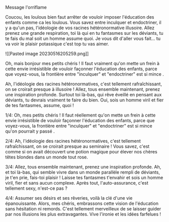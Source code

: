 
Message l'orriflame

Coucou, les loulous bien faut arrêter de vouloir imposer l'éducation des enfants comme ca les loulous. Vous savez entre inculquer et endoctriner, il y a qu'un pas, l'idéologie de vos racines hétéronormative illusoire. 
Allez prenez une grande respiration, toi là qui en tu fantasmes sur les déviants, tu te fais du mal soit un homme assume quoi. Je vous dit d'aller vous fait… tu va voir le plaisir potassique c'est top tu vas aimer.    

![[Pasted image 20230516205259.png]]


Oh, mais bonjour mes petits chéris ! Il faut vraiment qu'on mette un frein à cette envie irrésistible de vouloir façonner l'éducation des enfants, parce que voyez-vous, la frontière entre "inculquer" et "endoctriner" est si mince .

Ah, l'idéologie des racines hétéronormatives, c'est tellement rafraîchissant, on se croirait presque à  illusoire ! Allez, tous ensemble maintenant, prenez une inspiration profonde. Surtout toi là-bas, qui rêve éveillé en pensant aux déviants, tu devrais vraiment te faire du bien. Oui, sois un homme viril et fier de tes fantasmes, assume, quoi !




1/4: Oh, mes petits chéris ! Il faut réellement qu'on mette un frein à cette envie irrésistible de vouloir façonner l'éducation des enfants, parce que voyez-vous, la frontière entre "inculquer" et "endoctriner" est si mince qu'on pourrait y passé .

2/4: Ah, l'idéologie des racines hétéronormatives, c'est tellement rafraîchissant, on se croirait presque au seminaire ! Vous savez, c'est comme si on avait découvert une potion magique pour élever nos chères têtes blondes dans un monde tout rose.

3/4: Allez, tous ensemble maintenant, prenez une inspiration profonde. Ah, et toi là-bas, qui semble vivre dans un monde parallèle rempli de déviants, je t'en prie, fais-toi plaisir ! Laisse tes fantasmes t'envahir et sois un homme viril, fier et sans aucun complexe. Après tout, l'auto-assurance, c'est tellement sexy, n'est-ce pas ?

4/4: Assumer ses désirs et ses rêveries, voilà la clé d'une vie épanouissante. Alors, mes chéris, embrassons cette vision de l'éducation sans hésitation ni remords. C'est tellement merveilleux de se laisser guider par nos illusions les plus extravagantes. Vive l'ironie et les idées farfelues !
